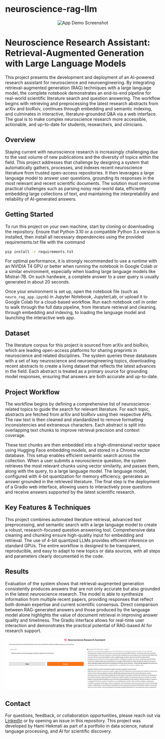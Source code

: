 # neuroscience-rag-llm

<div align="center">
  <img src="https://www.datocms-assets.com/99439/1713864224-10-ways-to-use-ai-in-customer-service.png" alt="App Demo Screenshot" width="700"/>
</div>

# Neuroscience Research Assistant: Retrieval-Augmented Generation with Large Language Models

This project presents the development and deployment of an AI-powered research assistant for neuroscience and neuroengineering. By integrating retrieval-augmented generation (RAG) techniques with a large language model, the complete notebook demonstrates an end-to-end pipeline for real-world scientific literature search and question answering. The workflow begins with retrieving and preprocessing the latest research abstracts from arXiv and bioRxiv, continues through embedding and semantic indexing, and culminates in interactive, literature-grounded Q\&A via a web interface. The goal is to make complex neuroscience research more accessible, actionable, and up-to-date for students, researchers, and clinicians.

## Overview

Staying current with neuroscience research is increasingly challenging due to the vast volume of new publications and the diversity of topics within the field. This project addresses that challenge by designing a system that automatically gathers, processes, and indexes recent neuroscience literature from trusted open-access repositories. It then leverages a large language model to answer user questions, grounding its responses in the most relevant and recent scientific documents. The solution must overcome practical challenges such as parsing noisy real-world data, efficiently embedding large collections of text, and maintaining the interpretability and reliability of AI-generated answers.

## Getting Started

To run this project on your own machine, start by cloning or downloading the repository. Ensure that Python 3.10 or a compatible Python 3.x version is installed, then install all necessary dependencies using the provided requirements.txt file with the command

```bash
pip install -r requirements.txt
```

For optimal performance, it is strongly recommended to use a runtime with an NVIDIA T4 GPU or better when running the notebook in Google Colab or a similar environment, especially when loading large language models like Mistral-7B. On such hardware, a complete answer to a user query is usually generated in about 20 seconds.

Once your environment is set up, open the notebook file (such as `neuro_rag_app.ipynb`) in Jupyter Notebook, JupyterLab, or upload it to Google Colab for a cloud-based workflow. Run each notebook cell in order to walk through the full data pipeline, from literature retrieval and cleaning, through embedding and indexing, to loading the language model and launching the interactive web app.

## Dataset

The literature corpus for this project is sourced from arXiv and bioRxiv, which are leading open-access platforms for sharing preprints in neuroscience and related disciplines. The system queries these databases with a set of key neuroscience and neuroengineering topics, downloading recent abstracts to create a living dataset that reflects the latest advances in the field. Each abstract is treated as a primary source for grounding model responses, ensuring that answers are both accurate and up-to-date.

## Project Workflow

The workflow begins by defining a comprehensive list of neuroscience-related topics to guide the search for relevant literature. For each topic, abstracts are fetched from arXiv and bioRxiv using their respective APIs. The raw text is then cleaned and standardized to remove formatting inconsistencies and extraneous characters. Each abstract is split into overlapping text chunks to improve retrieval precision and context coverage.

These text chunks are then embedded into a high-dimensional vector space using Hugging Face embedding models, and stored in a Chroma vector database. This setup enables efficient semantic search across the collection. When a user submits a neuroscience question, the system retrieves the most relevant chunks using vector similarity, and passes them, along with the query, to a large language model. The language model, configured with 4-bit quantization for memory efficiency, generates an answer grounded in the retrieved literature. The final step is the deployment of a Gradio web interface, allowing users to interactively pose questions and receive answers supported by the latest scientific research.

## Key Features & Techniques

This project combines automated literature retrieval, advanced text preprocessing, and semantic search with a large language model to create a robust, research-focused question answering tool. Comprehensive data cleaning and chunking ensure high-quality input for embedding and retrieval. The use of 4-bit quantized LLMs provides efficient inference on standard GPUs. The entire workflow is designed to be transparent, reproducible, and easy to adapt to new topics or data sources, with all steps and parameters clearly documented in the code.

## Results

Evaluation of the system shows that retrieval-augmented generation consistently produces answers that are not only accurate but also grounded in the latest neuroscience research. The model is able to synthesize information from multiple recent papers, providing responses that reflect both domain expertise and current scientific consensus. Direct comparison between RAG-generated answers and those produced by the language model alone highlights the value of document retrieval in improving answer quality and timeliness. The Gradio interface allows for real-time user interaction and demonstrates the practical potential of RAG-based AI for research support.

![App Demo Screenshot](demo.png)

## Contact

For questions, feedback, or collaboration opportunities, please reach out via [LinkedIn](https://www.linkedin.com/in/hami-hekmati-399932154/)
 or by opening an issue in this repository. This project was developed by Hami Hekmati as part of a portfolio in data science, natural language processing, and AI for scientific discovery.
